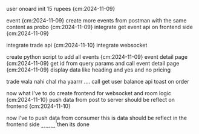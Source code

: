 user onoard init 15 rupees {cm:2024-11-09}

event {cm:2024-11-09}
    create more events from postman with the same content as probo {cm:2024-11-09}
    integrate get event api on frontend side {cm:2024-11-09}

integrate trade api {cm:2024-11-10}
integrate websocket


create python script to add all events {cm:2024-11-09}
event detail page {cm:2024-11-09}
    get id from query params and call event detail page {cm:2024-11-09}
    display data like heading and yes and no pricing



trade wala nahi chal rha yaarrr ....
call get user balance api
toast on order

now what I've to do
    create frontend for websocket  and room logic {cm:2024-11-10}
    push data from post to server should be reflect on frontend {cm:2024-11-10}

now I've to push data from consumer 
    this is data should be reflect in the frontend side ‸‸‸‸‸‸́́́
    then its done 